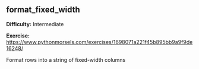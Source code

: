 ## format_fixed_width

**Difficulty:** Intermediate

**Exercise:** https://www.pythonmorsels.com/exercises/1698071a221f45b895bb9a9f9de16248/

Format rows into a string of fixed-width columns
    